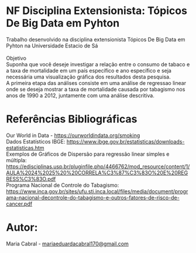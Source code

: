 # NF Disciplina Extensionista: Tópicos De Big Data em Pyhton
Trabalho desenvolvido na disciplina extensionista Tópicos De Big Data em Pyhton na Universidade Estacio de Sá <br>
<br> Objetivo <br>
Suponha que você deseje investigar a relação entre o consumo de tabaco e a taxa de mortalidade em um país específico e ano específico e seja necessária uma visualização gráfica dos resultados desta pesquisa.<br>
A primeira etapa das análises consiste em uma análise de regressao linear onde se deseja mostrar a taxa de mortalidade causada por tabagismo nos anos de 1990 a 2012, juntamente com uma análise descritiva.

# Referências Bibliográficas
Our World in Data - https://ourworldindata.org/smoking<br>
Dados Estatísticos IBGE: https://www.ibge.gov.br/estatisticas/downloads-estatisticas.htm<br>
Exemplos de Gráficos de Dispersão para regressão linear simples e múltipla: https://edisciplinas.usp.br/pluginfile.php/4466762/mod_resource/content/1/AULA%2024%2025%20%20CORRELA%C3%87%C3%83O%20E%20REGRESS%C3%83O.pdf<br>
Programa Nacional de Controle do Tabagismo: https://www.inca.gov.br/sites/ufu.sti.inca.local/files/media/document/programa-nacional-decontrole-do-tabagismo-e-outros-fatores-de-risco-de-cancer.pdf<br>

 
# Autor:
Maria Cabral - mariaeduardacabral170@gmail.com
